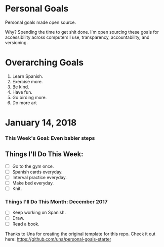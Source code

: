 Personal Goals
==============

Personal goals made open source.

Why? Spending the time to get shit done. I'm open sourcing these goals for accessibility across computers I use, transparency, accountability, and versioning.

# Overarching Goals

1. Learn Spanish.
2. Exercise more.
3. Be kind.
4. Have fun.
5. Go birding more.
6. Do more art

# January 14, 2018

### This Week's Goal: Even babier steps

## Things I'll Do This Week:

- [ ] Go to the gym once.
- [ ] Spanish cards everyday.
- [ ] Interval practice everyday.
- [ ] Make bed everyday.
- [ ] Knit.

### Things I'll Do This Month: December 2017

- [ ] Keep working on Spanish.
- [ ] Draw.
- [ ] Read a book.

Thanks to Una for creating the original template for this repo. Check it out here: https://github.com/una/personal-goals-starter